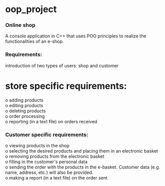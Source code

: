 # oop_project
### Online shop
A console application in C++ that uses POO principles to realize the functionalities of an e-shop.
### Requirements:
introduction of two types of users: shop and customer
# store specific requirements:
o adding products\
o editing products\
o deleting products\
o order processing\
o reporting (in a text file) on orders received
### Customer specific requirements:
o viewing products in the shop\
o selecting the desired products and placing them in an electronic basket\
o removing products from the electronic basket\
o filling in the customer's personal data\
o sending the order with the products in the e-basket. Customer data (e.g. name, address, etc.) will also be provided.\
o making a report (in a text file) on the order sent
